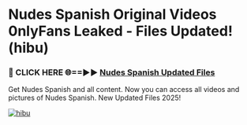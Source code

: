 # Nudes Spanish Original Videos 0nlyFans Leaked - Files Updated! (hibu)

<h3>🔴 CLICK HERE 🌐==►► <a href="https://tinyurl.com/y5r63du9" rel="nofollow">Nudes Spanish Updated Files</a></h3>

Get Nudes Spanish and all content. Now you can access all videos and pictures of Nudes Spanish. New Updated Files 2025!

[![hibu](https://i.imgur.com/UVo9nyh.gif)](https://tinyurl.com/y5r63du9)